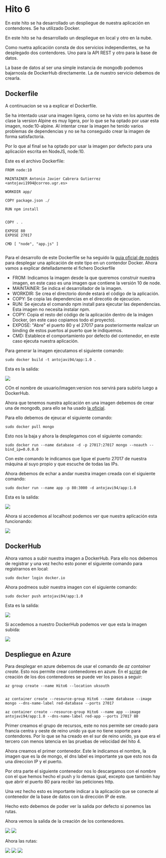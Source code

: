 # Hito 6

En este hito se ha desarrollado un despliegue de nuestra aplicación en contendores. Se ha utilizado Docker.

En este hito se ha desarrollado un despliegue en local y otro en la nube.

Como nuetra aplicación consta de dos servicios independientes, se ha desplegado dos contendores. Uno para la API REST y otro para la base de datos.

La base de datos al ser una simple instancia de mongodb podemos bajarnosla de DockerHub directamente. La de nuestro servicio debemos de crearla.

## Dockerfile


A continuacion se va a explicar el Dockerfile.

Se ha intentado usar una imagen ligera, como se ha visto en los apuntes de clase la version Alpine es muy ligera, por lo que se ha optado por usar esta imagen, node:10-alpine. Al intentar crear la imagen he tenido varios problemas de dependencias y no se ha conseguido crear la imagen de forma satisfactoria.

Por lo que al final se ha optado por usar la imagen por defecto para una aplicación escrita en NodeJS, node:10.

Este es el archivo Dockerfile:

```
FROM node:10

MAINTAINER Antonio Javier Cabrera Gutierrez <antojavi1994@correo.ugr.es>

WORKDIR app/

COPY package.json ./

RUN npm install


COPY . .

EXPOSE 80
EXPOSE 27017

CMD [ "node", "app.js" ]


```
Para el desarrollo de este Dockerfile se ha seguido la [guia oficial de nodejs](https://nodejs.org/de/docs/guides/nodejs-docker-webapp/) para desplegar una aplicación de este tipo en un contendor Docker. Ahora vamos a explicar detelladamente el fichero Dockerfile

* FROM: Indicamos la imagen desde la que queremos construir nuestra imagen, en este caso es una imagen que contiene la versión 10 de node.
* MAINTAINER: Se indica el desarrollador de la imagen.
* WORKDIR: Se crea el directorio donde estará el código de la aplicación.
* COPY: Se copia las dependencias en el direcotio de ejecucion.
* RUN: Se ejecuta el comando npm install para ejecutar las dependencias. Esta imagen no necesita instalar npm.
* COPY: Copia el resto del código de la aplicación dentro de la imágen Docker, (en este caso copiamos todo el proyecto).
* EXPOSE: "Abre" el puerto 80 y el 27017 para posteriormente realizar un binding de estos puertos al puerto que le indiquemos.
* CMD: Establece el comportamiento por defecto del contenedor, en este caso ejecuta nuestra aplicación.

Para generar la imagen ejecutamos el siguiente comando:

```
sudo docker build -t antojavi94/app:1.0 .

```
Esta es la salida:

![](./img/build.png)

COn el nombre de usuario/imagen:version nos servirá para subirlo luego a DockerHub.

Ahora que tenemos nuestra aplicación en una imagen debemos de crear una de mongodb, para ello se ha usado [la oficial](https://hub.docker.com/_/mongo).

Para ello debemos de ejeucar el siguiente comando:

```
sudo docker pull mongo

```
Esto nos la baja y ahora la desplegamos con el siguiente comando:

```
sudo docker run --name database -d -p 27017:27017 mongo --noauth --bind_ip=0.0.0.0
```
Con este comando le indicamos que ligue el puerto 27017 de nuestra máquina al suyo propio y que escuche de todas las IPs.

Ahora debemos de echar a andar nuestra imagen creada con el siguiente comando:

```
sudo docker run --name app -p 80:3000 -d antojavi94/app:1.0

```

Esta es la salida:

![](./img/run.png)

Ahora si accedemos al localhost podemos ver que nuestra aplicación esta funcionando:

![](./img/local.png)


## DockerHub

Ahora vamos a subir nuestra imagen a DockerHub. Para ello nos debemos de registrar y una vez hecho esto poner el siguiente comando para registrarnos en local:

```
sudo docker login docker.io

```

Ahora podmeos subir nuestra imagen con el siguiente comando:

```
sudo docker push antojavi94/app:1.0

```
Esta es la salida:

![](./img/push.png)

Si accedemos a nuestro DockerHub podemos ver que esta la imagen subida:

![](./img/dockerhub.png)

## Despliegue en Azure


Para desplegar en azure debemos de usar el comando de *az container create*. Esto nos permite crear contenedores en azure. En el [script](./../contenedores/script.sh) de creación de los dos contenedores se puede ver los pasos a seguir:
```
az group create --name Hito6 --location uksouth


az container create --resource-group Hito6 --name database --image mongo --dns-name-label red-database --ports 27017

az container create --resource-group Hito6 --name app --image antojavi94/app:1.0 --dns-name-label red-app --ports 27017 80

```

Primer creamos el grupo de recursos, este no nos permite ser creado para francia centra y oeste de reino unido ya que no tiene soporte para contendores. Por lo que se ha creado en el sur de reino unido, ya que era el tercero con menos latencia en las pruebas de velocidad del hito 4.

Ahora creamos el primer contenedor. Este le indicamos el nombre, la imagen que es la de mongo, el dns label es importante ya que esto nos da una direccion IP y el puerto.

Por otra parte el siguiente contenedor nos lo descargamos con el nombre con el que hemos hecho el push y lo demas igual, excepto que también hay que abrir el puerto 80 para recibir las peticiones http.

Una vez hecho esto es importante indicar a la aplicación que se conecte al contenedor de la base de datos con la dirección IP de este.

Hecho esto debemos de poder ver la salida por defecto si ponemos las rutas.

Ahora vemos la salida de la creación de los contenedores.

![](./img/c1.png)
![](./img/c2.png)

Ahora las rutas:

![](./img/r1.png)
![](./img/r2.png)
![](./img/r3.png)
